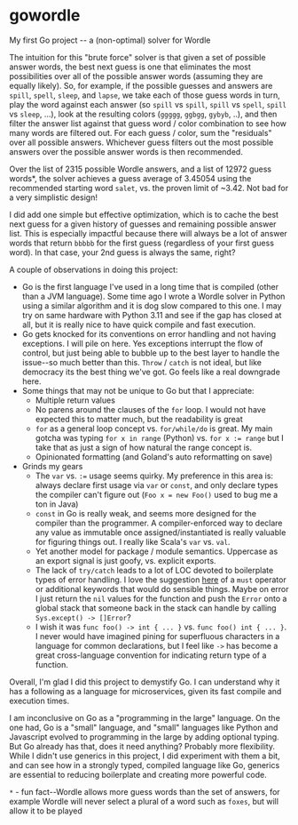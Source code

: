# gowordle
My first Go project -- a (non-optimal) solver for Wordle

The intuition for this "brute force" solver is that given a set of possible answer words,
the best next guess is one that eliminates the most possibilities over all of the possible answer words
(assuming they are equally likely). So, for example, if the possible guesses and answers are `spill`,
`spell`, `sleep`, and `lapse`, we take each of those guess words in turn, play the word against
each answer (so `spill` vs `spill`, `spill` vs `spell`, `spill` vs `sleep`, ...), look at the resulting
colors (`ggggg`, `ggbgg`, `gybyb`, ..), and
then filter the answer list against that guess word / color combination to see how many words
are filtered out. For each guess / color, sum the "residuals" over all possible answers. Whichever guess
filters out the most possible answers over the possible answer words is then recommended.

Over the list of 2315 possible Wordle answers, and a list of 12972 guess words*, the solver achieves a guess average of
3.45054 using the recommended starting word `salet`, vs. the proven
limit of ~3.42. Not bad for a very simplistic design!

I did add one simple but effective optimization, which is to cache the best next guess for a
given history of guesses and remaining possible answer list. This is especially impactful because
there will always be a lot of answer words that return `bbbbb` for the first guess (regardless of your
first guess word). In that case, your 2nd guess is always the same, right?

A couple of observations in doing this project:

* Go is the first language I've used in a long time that is compiled (other than a JVM language). Some
  time ago I wrote a Wordle solver in Python using a similar algorithm and it is dog slow compared
  to this one. I may try on same hardware with Python 3.11 and see if the gap has closed at all, but 
  it is really nice to have quick compile and fast execution.
* Go gets knocked for its conventions on error handling and not having exceptions. I will pile
  on here. Yes exceptions interrupt the flow of control, but just being able to bubble up to
  the best layer to handle the issue--so much better than this. `Throw` / `catch` is not ideal, but
  like democracy its the best thing we've got. Go feels like a real downgrade here.
* Some things that may not be unique to Go but that I appreciate:
  * Multiple return values
  * No parens around the clauses of the `for` loop. I would not have expected this to matter much,
    but the readability is great
  * `for` as a general loop concept vs. `for/while/do` is great. My main gotcha was typing `for x in range` (Python)
    vs. `for x := range` but I take that as just a sign of how natural the range concept is.
  * Opinionated formatting (and Goland's auto reformatting on save)
* Grinds my gears
  * The `var` vs. `:=` usage seems quirky. My preference in this area is: always declare first usage
    via `var` or `const`, and only declare types the compiler can't figure out (`Foo x = new Foo()`
    used to bug me a ton in Java)
  * `const` in Go is really weak, and seems more designed for the compiler than the programmer. 
    A compiler-enforced way to declare any value as immutable once assigned/instantiated is
    really valuable for figuring things out. I really like Scala's `var` vs. `val`.
  * Yet another model for package / module semantics. Uppercase as an export signal is
    just goofy, vs. explicit exports.
  * The lack of `try/catch` leads to a lot of LOC devoted to boilerplate types of error
    handling. I love the suggestion [here](https://travix.io/unhandled-errors-in-go-3f341f2704dd)
    of a `must` operator or additional keywords that would do sensible things. Maybe on error
    I just return the `nil` values for the function and push the `Error` onto a global stack
    that someone back in the stack can handle by calling `Sys.except() -> []Error`?
  * I wish it was `func foo() -> int { ... }` vs. `func foo() int { ... }`. I never would have
    imagined pining for superfluous characters in a language for common declarations, but I feel like `->` has
    become a great cross-language convention for indicating return type of a function.

Overall, I'm glad I did this project to demystify Go. I can understand why it has a following
as a language for microservices, given its fast compile and execution times. 

I am inconclusive on Go as a "programming in the large" language.
On the one had, Go is a "small" language, and "small" languages like Python and Javascript evolved to programming in the large
by adding optional typing. But Go already has that, does it need anything? Probably more flexibility.
While I didn't use generics in this project, I did experiment with them a bit, and can see
how in a strongly typed, compiled language like Go, generics are essential to reducing boilerplate
and creating more powerful code.

`*` - fun fact--Wordle allows more guess words than the set of answers, for
example Wordle will never select a plural of a word such as `foxes`, but
will allow it to be played